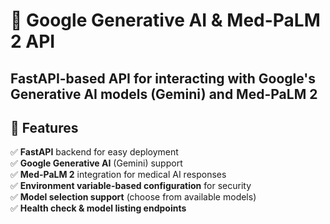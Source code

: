 # 🚀 Google Generative AI & Med-PaLM 2 API
**FastAPI-based API for interacting with Google's Generative AI models (Gemini) and Med-PaLM 2**
---

## 🌟 Features
✅ **FastAPI** backend for easy deployment  
✅ **Google Generative AI** (Gemini) support  
✅ **Med-PaLM 2** integration for medical AI responses  
✅ **Environment variable-based configuration** for security  
✅ **Model selection support** (choose from available models)  
✅ **Health check & model listing endpoints**
